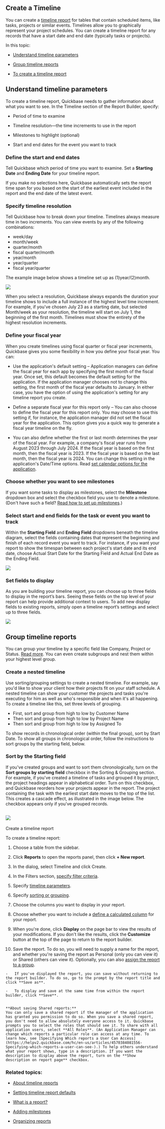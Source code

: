 ## Create a Timeline

You can create a [timeline report](https://helpv2.quickbase.com/hc/en-us/articles/4570365345172-About-Timeline-reports-) for tables that contain scheduled items, like tasks, projects or similar events. Timelines allow you to graphically represent your project schedules. You can create a timeline report for any records that have a start date and end date (typically tasks or projects).

In this topic:

-   [Understand timeline parameters](https://helpv2.quickbase.com/hc/en-us/articles/4570361669268-Create-a-Timeline#timeline_parameters)
    
-   [Group timeline reports](https://helpv2.quickbase.com/hc/en-us/articles/4570361669268-Create-a-Timeline#group)
    
-   [To create a timeline report](https://helpv2.quickbase.com/hc/en-us/articles/4570361669268-Create-a-Timeline#To_create_a_timeline_report:)
    

## Understand timeline parameters

To create a timeline report, Quickbase needs to gather information about what you want to see. In the Timeline section of the Report Builder, specify:

-   Period of time to examine
    
-   Timeline resolution—the time increments to use in the report
    
-   Milestones to highlight (optional)
    
-   Start and end dates for the event you want to track
    

### Define the start and end dates

Tell Quickbase which period of time you want to examine. Set a **Starting Date** and **Ending Date** for your timeline report.

If you make no selections here, Quickbase automatically sets the report time span for you based on the start of the earliest event included in the report and the end date of the latest event.

### Specify timeline resolution

Tell Quickbase how to break down your timeline. Timelines always measure time in two increments. You can view events by any of the following combinations:

-   week/day
-   month/week
-   quarter/month
-   fiscal quarter/month
-   year/month
-   year/quarter
-   fiscal year/quarter

The example image below shows a timeline set up as (1)year/(2)month.

![](https://helpv2.quickbase.com/hc/article_attachments/30864993822484)

When you select a resolution, Quickbase always expands the duration your timeline shows to include a full instance of the highest level time increment. For example, if you've chosen July 23 as a starting date, but selected Month/week as your resolution, the timeline will start on July 1, the beginning of the first month. Timelines must show the entirety of the highest resolution increments.

### Define your fiscal year

When you create timelines using fiscal quarter or fiscal year increments, Quickbase gives you some flexibility in how you define your fiscal year. You can:

-   Use the application's default setting – Application managers can define the fiscal year for each app by specifying the first month of the fiscal year. Once set, this default becomes the default setting for the application. If the application manager chooses not to change this setting, the first month of the fiscal year defaults to January. In either case, you have the option of using the application's setting for any timeline report you create.
    
-   Define a separate fiscal year for this report only – You can also choose to define the fiscal year for this report only. You may choose to use this setting if, for instance, the application manager did not set the fiscal year for the application. This option gives you a quick way to generate a fiscal year timeline on the fly.
    
-   You can also define whether the first or last month determines the year of the fiscal year. For example, a company's fiscal year runs from August 2023 through July 2024. If the fiscal year is based on the first month, then the fiscal year is 2023. If the fiscal year is based on the last month, then the fiscal year is 2024. You can change this setting in the application's Date/Time options. Read [set calendar options for the application](https://helpv2.quickbase.com/hc/en-us/articles/4570349355924-Application-Calendar-Options-).
    

### Choose whether you want to see milestones

If you want some tasks to display as milestones, select the **Milestone** dropdown box and select the checkbox field you use to denote a milestone. (Don't have such a field? [Read how to set up milestones](https://helpv2.quickbase.com/hc/en-us/articles/4570306502548-Setting-Up-Milestones-for-a-Timeline-Report-).)

### Select start and end fields for the task or event you want to track

Within the **Starting Field** and **Ending Field** dropdowns beneath the timeline diagram, select the fields containing dates that represent the beginning and finish of each record event you want to track. For instance, if you want your report to show the timespan between each project's start date and its end date, choose Actual Start Date for the Starting Field and Actual End Date as the Ending Field.

![](https://helpv2.quickbase.com/hc/article_attachments/30864993826452)

### Set fields to display

As you are building your timeline report, you can choose up to three fields to display in the report’s bars. Seeing these fields on the top level of your report can help provide additional context to users. To add new display fields to existing reports, simply open a timeline report’s settings and select up to three fields.

![](https://helpv2.quickbase.com/hc/article_attachments/4572846295956)

## Group timeline reports

You can group your timeline by a specific field like Company, Project or Status. [Read more](https://helpv2.quickbase.com/hc/en-us/articles/4570409135252-Sorting-Grouping-). You can even create subgroups and nest them within your highest level group.

### Create a nested timeline

Use sorting/grouping settings to create a nested timeline. For example, say you'd like to show your client how their projects fit on your staff schedule. A nested timeline can show your customer the projects and tasks you're executing for him as well as who's responsible and when it's all happening. To create a timeline like this, set three levels of grouping.

-   First, sort and group from high to low by Customer Name
-   Then sort and group from high to low by Project Name
-   Then sort and group from high to low by Assigned To

To show records in chronological order (within the final group), sort by Start Date. To show all groups in chronological order, follow the instructions to sort groups by the starting field, below.

### Sort by the Starting field

If you've created groups and want to sort them chronologically, turn on the **Sort groups by starting field** checkbox in the Sorting & Grouping section. For example, if you've created a timeline of tasks and grouped it by project, the project headings appear in alphabetical order. Turn on this checkbox, and Quickbase reorders how your projects appear in the report. The project containing the task with the earliest start date moves to the top of the list. This creates a cascade effect, as illustrated in the image below. The checkbox appears only if you've grouped records.

## ![](https://helpv2.quickbase.com/hc/article_attachments/4572839588756)  
Create a timeline report

To create a timeline report:

1.  Choose a table from the sidebar.
    
2.  Click **Reports** to open the reports panel, then click **\+ New report**.
    
3.  In the dialog, select Timeline and click Create.
    
4.  In the Filters section, [specify filter criteria](https://helpv2.quickbase.com/hc/en-us/articles/4570137000980-Filter-Records-).
    
5.  Specify [timeline parameters](https://helpv2.quickbase.com/hc/en-us/articles/4570361669268-Create-a-Timeline#timeline_parameters).
    
6.  Specify [sorting or grouping](https://helpv2.quickbase.com/hc/en-us/articles/4570361669268-Create-a-Timeline#group).
    
7.  Choose the columns you want to display in your report.
    
8.  Choose whether you want to include a [define a calculated column](https://helpv2.quickbase.com/hc/en-us/articles/4570272620052-Using-a-report-formula-) for your report.
    
9.  When you're done, click **Display** on the page bar to view the results of your modifications. If you don't like the results, click the **Customize** button at the top of the page to return to the report builder.
    
10.  Save the report. To do so, you will need to supply a name for the report, and whether you're saving the report as Personal (only you can view it) or Shared (others can view it). Optionally, you can also [assign the report to a group](https://helpv2.quickbase.com/hc/en-us/articles/4570407864980-Organizing-reports-).
    
    -   If you've displayed the report, you can save without returning to the report builder. To do so, go to the prompt by the report title and click **Save as**.  
        
    -   To display and save at the same time from within the report builder, click **Save**.
        
    
    **About saving Shared reports:**  
    You can only save a shared report if the manager of the application has granted you permission to do so. When you save a shared report, you don't need to allow absolutely everyone access to it. Quickbase prompts you to select the roles that should see it. To share with all application users, select **All Roles**. (An Application Manager can change which reports a particular role can access at any time. To learn how, see [Specifying Which reports a User Can Access](https://helpv2.quickbase.com/hc/en-us/articles/4570384081556-Specifying-which-reports-a-user-can-see-).) To help others understand what your report shows, type in a description. If you want the description to display above the report, turn on the **Show description on report page** checkbox.
    

### Related topics:

-   [About timeline reports](https://helpv2.quickbase.com/hc/en-us/articles/4570365345172-About-Timeline-reports-)
    
-   [Setting timeline report defaults](https://helpv2.quickbase.com/hc/en-us/articles/4570358398228-Set-Timeline-Defaults-)
    
-   [What is a report?](https://helpv2.quickbase.com/hc/en-us/articles/4570317429908-About-reports-and-charts-)
    
-   [Adding milestones](https://helpv2.quickbase.com/hc/en-us/articles/4570306502548-Setting-Up-Milestones-for-a-Timeline-Report-)
    
-   [Organizing reports](https://helpv2.quickbase.com/hc/en-us/articles/4570407864980-Organizing-reports-)